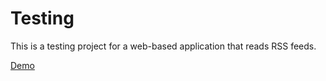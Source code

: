 <h1>Testing</h1>
<p>This is a testing project for a web-based application that reads RSS feeds.</p> 

<p><a href = "http://lei-clearsky.github.io/frontend-nanodegree-feedreader/">Demo</a></p>
